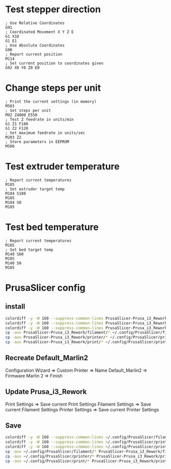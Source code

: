 # Test stepper direction
```
; Use Relative Coordinates
G91
; Coordinated Movement X Y Z E
G1 X10
G1 E1
; Use Absolute Coordinates
G90
; Report current position
M114
; Set current position to coordinates given
G92 X0 Y0 Z0 E0
```

# Change steps per unit
```
; Print the current settings (in memory)
M503
; Set steps per unit
M92 Z4000 E550
; Test Z feedrate in units/min
G1 Z1 F180
G1 Z2 F120
; Set maximum feedrate in units/sec
M203 Z2
; Store parameters in EEPROM
M500
```

# Test extruder temperature
```
; Report current temperatures
M105
; Set extruder target temp
M104 S180
M105
M104 S0
M105
```

# Test bed temperature
```
; Report current temperatures
M105
; Set bed target temp
M140 S60
M105
M140 S0
M105
```

# PrusaSlicer config

## install
```sh
colordiff -y -W 160 --suppress-common-lines PrusaSlicer-Prusa_i3_Rework/filament/Default_Marlin2.ini PrusaSlicer-Prusa_i3_Rework/filament/Prusa_i3_Rework.ini
colordiff -y -W 160 --suppress-common-lines PrusaSlicer-Prusa_i3_Rework/printer/Default_Marlin2.ini PrusaSlicer-Prusa_i3_Rework/printer/Prusa_i3_Rework.ini
colordiff -y -W 160 --suppress-common-lines PrusaSlicer-Prusa_i3_Rework/print/Default_Marlin2.ini PrusaSlicer-Prusa_i3_Rework/print/Prusa_i3_Rework.ini
cp -auv PrusaSlicer-Prusa_i3_Rework/filament/* ~/.config/PrusaSlicer/filament/
cp -auv PrusaSlicer-Prusa_i3_Rework/printer/* ~/.config/PrusaSlicer/printer/
cp -auv PrusaSlicer-Prusa_i3_Rework/print/* ~/.config/PrusaSlicer/print/
```

## Recreate Default_Marlin2
Configuration Wizard => Custom Printer => Name Default_Marlin2 => Firmware Marlin 2 => Finish

## Update Prusa_i3_Rework
Print Settings => Save current Print Settings
Filament Settings => Save current Filament Settings
Printer Settings => Save current Printer Settings

## Save
```sh
colordiff -y -W 160 --suppress-common-lines ~/.config/PrusaSlicer/filament/Default_Marlin2.ini PrusaSlicer-Prusa_i3_Rework/filament/Prusa_i3_Rework.ini
colordiff -y -W 160 --suppress-common-lines ~/.config/PrusaSlicer/printer/Default_Marlin2.ini PrusaSlicer-Prusa_i3_Rework/printer/Prusa_i3_Rework.ini
colordiff -y -W 160 --suppress-common-lines ~/.config/PrusaSlicer/print/Default_Marlin2.ini PrusaSlicer-Prusa_i3_Rework/print/Prusa_i3_Rework.ini
cp -auv ~/.config/PrusaSlicer/filament/* PrusaSlicer-Prusa_i3_Rework/filament/
cp -auv ~/.config/PrusaSlicer/printer/* PrusaSlicer-Prusa_i3_Rework/printer/
cp -auv ~/.config/PrusaSlicer/print/* PrusaSlicer-Prusa_i3_Rework/print/
```
